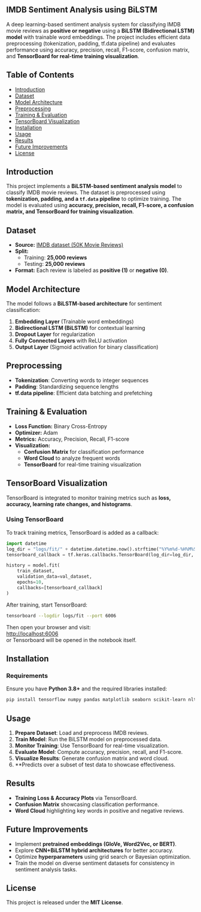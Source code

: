 ## **IMDB Sentiment Analysis using BiLSTM**  
A deep learning-based sentiment analysis system for classifying IMDB movie reviews as **positive or negative** using a **BiLSTM (Bidirectional LSTM) model** with trainable word embeddings. The project includes efficient data preprocessing (tokenization, padding, tf.data pipeline) and evaluates performance using accuracy, precision, recall, F1-score, confusion matrix, and **TensorBoard for real-time training visualization**.

## **Table of Contents**
- [Introduction](#introduction)  
- [Dataset](#dataset)  
- [Model Architecture](#model-architecture)  
- [Preprocessing](#preprocessing)  
- [Training & Evaluation](#training--evaluation)  
- [TensorBoard Visualization](#tensorboard-visualization)  
- [Installation](#installation)  
- [Usage](#usage)  
- [Results](#results)  
- [Future Improvements](#future-improvements)  
- [License](#license)  

## **Introduction**  
This project implements a **BiLSTM-based sentiment analysis model** to classify IMDB movie reviews. The dataset is preprocessed using **tokenization, padding, and a `tf.data` pipeline** to optimize training. The model is evaluated using **accuracy, precision, recall, F1-score, a confusion matrix, and TensorBoard for training visualization**.

## **Dataset**  
- **Source:** [IMDB dataset (50K Movie Reviews)](https://www.kaggle.com/datasets/lakshmi25npathi/imdb-dataset-of-50k-movie-reviews)  
- **Split:**  
  - Training: **25,000 reviews**  
  - Testing: **25,000 reviews**  
- **Format:** Each review is labeled as **positive (1)** or **negative (0)**.  


## **Model Architecture**  
The model follows a **BiLSTM-based architecture** for sentiment classification:  
1. **Embedding Layer** (Trainable word embeddings)  
2. **Bidirectional LSTM (BiLSTM)** for contextual learning  
3. **Dropout Layer** for regularization  
4. **Fully Connected Layers** with ReLU activation  
5. **Output Layer** (Sigmoid activation for binary classification)  

## **Preprocessing**  
- **Tokenization**: Converting words to integer sequences  
- **Padding**: Standardizing sequence lengths  
- **tf.data pipeline**: Efficient data batching and prefetching  

## **Training & Evaluation**  
- **Loss Function:** Binary Cross-Entropy  
- **Optimizer:** Adam  
- **Metrics:** Accuracy, Precision, Recall, F1-score  
- **Visualization:**  
  - **Confusion Matrix** for classification performance  
  - **Word Cloud** to analyze frequent words  
  - **TensorBoard** for real-time training visualization  

## **TensorBoard Visualization**  
TensorBoard is integrated to monitor training metrics such as **loss, accuracy, learning rate changes, and histograms**.  

### **Using TensorBoard**  
To track training metrics, TensorBoard is added as a callback:  
```python
import datetime  
log_dir = "logs/fit/" + datetime.datetime.now().strftime("%Y%m%d-%H%M%S")  
tensorboard_callback = tf.keras.callbacks.TensorBoard(log_dir=log_dir, histogram_freq=1)  

history = model.fit(
    train_dataset,  
    validation_data=val_dataset,  
    epochs=10,  
    callbacks=[tensorboard_callback]  
)
```

After training, start TensorBoard:  
```bash
tensorboard --logdir logs/fit --port 6006
```
Then open your browser and visit:  
[http://localhost:6006](http://localhost:6006)  
or Tensorboard will be opened in the notebook itself. 

## **Installation**  
### **Requirements**  
Ensure you have **Python 3.8+** and the required libraries installed:  
```bash
pip install tensorflow numpy pandas matplotlib seaborn scikit-learn nltk wordcloud
```

## **Usage**  
1. **Prepare Dataset**: Load and preprocess IMDB reviews.  
2. **Train Model**: Run the BiLSTM model on preprocessed data.  
3. **Monitor Training**: Use TensorBoard for real-time visualization.  
4. **Evaluate Model**: Compute accuracy, precision, recall, and F1-score.  
5. **Visualize Results**: Generate confusion matrix and word cloud.
6. **Predicts over a subset of test data to showcase effectiveness. 

## **Results**  
- **Training Loss & Accuracy Plots** via TensorBoard.  
- **Confusion Matrix** showcasing classification performance.  
- **Word Cloud** highlighting key words in positive and negative reviews.  

## **Future Improvements**  
- Implement **pretrained embeddings (GloVe, Word2Vec, or BERT)**.  
- Explore **CNN+BiLSTM hybrid architectures** for better accuracy.  
- Optimize **hyperparameters** using grid search or Bayesian optimization.
- Train the model on diverse sentiment datasets for consistency in sentiment analysis tasks. 

## **License**  
This project is released under the **MIT License**.

